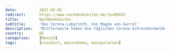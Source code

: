 ```yaml
---
date:          2021-02-02
redirect:      https://www.nachdenkseiten.de/?p=69435
title:         NachDenkSeiten
subtitle:      'Das Corona-Labyrinth. Von Magda von Garrel'
description:   'Mittlerweile haben die täglichen Corona-Schreckensmeldungen einerseits und die in die Länge gezogenen und dabei immer rigoroser werdenden Einschränkungen andererseits ein solches Ausmaß erreicht, dass man am liebsten gar nichts mehr davon hören, sehen oder lesen möchte. Doch sobald wir tatsächlich den Kopf in den Sand stecken, ist erst recht keine ("von oben" kommende) Besserung  zu erwarten.  ...'
country:       DE
categories:    [Mensch]
tags:          [covidiot, massnahmen, manipulation]
---
```

